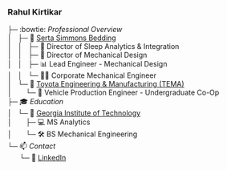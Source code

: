 ### Rahul Kirtikar
├─ :bowtie: <em>Professional Overview</em>  
│ &#160; ├─ 🛌 <a href='http://www.sertasimmons.com'>Serta Simmons Bedding</a>  
│ &#160; │ &#160; ├─ 🔮 Director of Sleep Analytics & Integration  
│ &#160; │ &#160; ├─ 🔭 Director of Mechanical Design  
│ &#160; │ &#160; ├─ 📊 Lead Engineer - Mechanical Design  
│ &#160; │ &#160; └─ 👨‍🔧 Corporate Mechanical Engineer  
│ &#160; └─ 🚗 <a href='http://www.toyotageorgetown.com/'>Toyota Engineering & Manufacturing (TEMA)</a>  
│ &#160; &#160; &#160; └─ 📐 Vehicle Production Engineer - Undergraduate Co-Op  
├─ 🎓 <em>Education</em>  
│ &#160; └─ 🐝 <a href='http://www.gatech.edu'>Georgia Institute of Technology</a>  
│ &#160; &#160; &#160; ├─ 💻 MS Analytics  
│ &#160; &#160; &#160; └─ 🛠️ BS Mechanical Engineering  
└─ 📫 <em>Contact</em>  
&#160; &#160; &#160; └─ 🔗 [LinkedIn](http://www.linkedin.com/in/rkirtikar)  

<!--
### Hi there 👋
**rkirtikar/rkirtikar** is a ✨ _special_ ✨ repository because its `README.md` (this file) appears on your GitHub profile.

Here are some ideas to get you started:

- 🔭 I’m currently working on ...
- 🌱 I’m currently learning ...
- 👯 I’m looking to collaborate on ...
- 🤔 I’m looking for help with ...
- 💬 Ask me about ...
- 📫 How to reach me: ...
- 😄 Pronouns: ...
- ⚡ Fun fact: ...
-->
